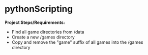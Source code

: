 # pythonScripting

<b>Project Steps/Requirements:</b>

- Find all game directories from /data
- Create a new /games directory 
- Copy and remove the "game" suffix of all games into the /games directory
